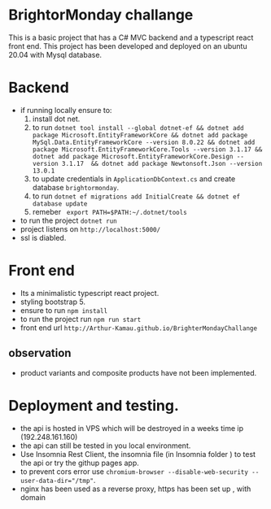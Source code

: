 # BrightorMonday challange
This is a basic project that has a C# MVC backend and a typescript react front end.
This project has been developed and deployed on an ubuntu 20.04 with Mysql database.


# Backend
* if running locally ensure to:
    1. install  dot net.
    2. to run `dotnet tool install --global dotnet-ef && dotnet add package Microsoft.EntityFrameworkCore && dotnet add package MySql.Data.EntityFrameworkCore --version 8.0.22 && dotnet add package Microsoft.EntityFrameworkCore.Tools --version 3.1.17 && dotnet add package Microsoft.EntityFrameworkCore.Design --version 3.1.17  && dotnet add package Newtonsoft.Json --version 13.0.1`
    3. to update credentials in `ApplicationDbContext.cs` and create database `brightormonday`.
    4. to run `dotnet ef migrations add InitialCreate && dotnet ef database update`
    5. remeber ` export PATH=$PATH:~/.dotnet/tools`
* to run the project `dotnet run`
* project listens on `http://localhost:5000/`
* ssl is diabled.


# Front end
* Its a minimalistic typescript react project.
* styling bootstrap 5.
* ensure to run `npm install`
* to run the project run `npm run start` 
* front end url `http://Arthur-Kamau.github.io/BrighterMondayChallange`


## observation
 *  product variants and composite products have not been implemented.


# Deployment and testing.
*  the api is hosted in VPS which will be destroyed in a weeks time ip (192.248.161.160)
*  the api can still be tested in you local environment.
*  Use Insomnia Rest Client, the insomnia file (in Insomnia folder ) to test the api or try the githup pages app.
*  to prevent cors error use  `chromium-browser --disable-web-security --user-data-dir="/tmp"`.
*  nginx has been used as a reverse proxy, https has been set up , with domain 
